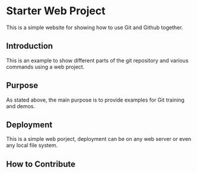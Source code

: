 # Starter Web Project

This is a simple website for showing how to use Git and Github together.

## Introduction

This is an example to show different parts of the git repository and various commands using a web project.

## Purpose

As stated above, the main purpose is to provide examples for Git training and demos.

## Deployment

This is a simple web porject, deployment can be on any web server or even any local file system.

## How to Contribute